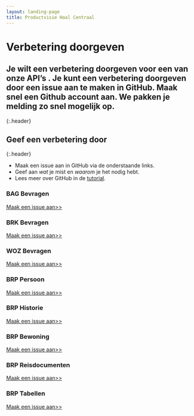 ```yaml
---
layout: landing-page
title: Productvisie Haal Centraal
---
```


# Verbetering doorgeven
## Je wilt een verbetering doorgeven voor een van onze API’s . Je kunt een verbetering doorgeven door een issue aan te maken in GitHub. Maak snel een Github account aan. We pakken je melding zo snel mogelijk op.
{:.header}

## Geef een verbetering door
{:.header}
* Maak een issue aan in GitHub via de onderstaande links.
* Geef aan *wat* je mist en *waarom* je het nodig hebt.
* Lees meer over GitHub in de [tutorial](https://github.com/VNG-Realisatie/API-Kennisbank/blob/master/GitHub%20tutorial/github_tutorial.md).

<div class="row">

  <div class="col">
    <div class="card no-border">
      <div class="card-body">
        <h3 class="card-title">BAG Bevragen</h3>
        <p class="card-text">
          <a href="https://github.com/VNG-Realisatie/Haal-Centraal-BAG-bevragen/issues/new?assignees=&labels=enhancement&template=enhancement.md&title=">Maak een issue aan>></a>
        </p>
      </div>
    </div>
  </div>
  <div class="col">
    <div class="card no-border">
      <div class="card-body">
        <h3 class="card-title">BRK Bevragen</h3>
        <p class="card-text"> <a href="https://github.com/VNG-Realisatie/Haal-Centraal-BRK-bevragen/issues/new?assignees=&labels=enhancement&template=enhancement.md&title=">Maak een issue aan>></a>
        </p>
      </div>
    </div>
  </div>
  <div class="col">
    <div class="card no-border">
      <div class="card-body">
        <h3 class="card-title">WOZ Bevragen</h3>
        <p class="card-text"><a href="https://github.com/VNG-Realisatie/Haal-Centraal-WOZ-bevragen/issues/new?assignees=&labels=enhancement&template=enhancement.md&title=">Maak een issue aan>></a>
        </p>
        </div>
    </div>
  </div>
</div>  
<div class="row">
  <div class="col">
    <div class="card no-border">
      <div class="card-body">
        <h3 class="card-title">BRP Persoon</h3>
        <p class="card-text"> <a href="https://github.com/BRP-API/Haal-Centraal-BRP-bevragen/issues/new?assignees=&labels=enhancement&template=enhancement.md&title=">Maak een issue aan>></a>
        </p>
        </div>
    </div>
  </div>
  <div class="col">
    <div class="card no-border">
      <div class="card-body">
        <h3 class="card-title">BRP Historie</h3>
        <p class="card-text"> <a href="https://github.com/BRP-API/Haal-Centraal-BRP-historie-bevragen/issues/new?assignees=&labels=enhancement&template=enhancement.md&title=">Maak een issue aan>></a>
        </p></div>
    </div>
  </div>
  <div class="col">
    <div class="card no-border">
      <div class="card-body">
        <h3 class="card-title">BRP Bewoning</h3>
        <p class="card-text"> <a href="https://github.com/BRP-API/Haal-Centraal-BRP-bewoning/issues/new?assignees=&labels=enhancement&template=enhancement.md&title=">Maak een issue aan>></a>
        </p></div>
    </div>
  </div>
</div>
<div class="row">
  <div class="col">
    <div class="card no-border">
      <div class="card-body">
        <h3 class="card-title">BRP Reisdocumenten</h3>
        <p class="card-text"> <a href="https://github.com/BRP-API/Haal-Centraal-Reisdocumenten-bevragen/issues/new?assignees=&labels=enhancement&template=enhancement.md&title=">Maak een issue aan>></a>
        </p></div>
    </div>
  </div>
  <div class="col">
    <div class="card no-border">
      <div class="card-body">
        <h3 class="card-title">BRP Tabellen</h3>
        <p class="card-text"> <a href="https://github.com/BRP-API/Haal-Centraal-BRP-tabellen-bevragen/issues/new?assignees=&labels=enhancement&template=enhancement.md&title=">Maak een issue aan>></a>
        </p>
      </div>
    </div>
  </div>
  <div class="col">
    <div class="card no-border">
      <div class="card-body">
        <h3 class="card-title">&nbsp;</h3>
        <p class="card-text">&nbsp;</p>
      </div>
    </div>
  </div>
</div>
<br>


&nbsp;   

&nbsp;   
